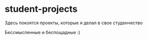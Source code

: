 # student-projects

Здесь покоятся проекты, которые я делал в свое студенчество 

Бессмысленные и беспощадные :) 
